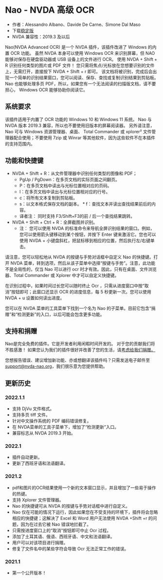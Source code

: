 # Nao - NVDA 高级 OCR

* 作者：Alessandro Albano、Davide De Carne、Simone Dal Maso
* 下载[稳定版][1]
* NVDA 兼容性：2019.3 及以后

Nao(NVDA Advanced OCR) 是一个 NVDA 插件，该插件改进了 Windows 的内置 OCR 功能。
虽然 NVDA 本身可以使用 Windows OCR 来识别屏幕，但 NAO 能够对保存在硬盘驱动器或 USB 设备上的文件进行 OCR。
使用 NVDA + Shift + R 识别任何类型的图片或 PDF 文件！
您只需将焦点/光标放在您想要识别的文件上，无需打开，直接按下 NVDA + Shift + r 即可。
该文档将被识别，完成后会出现一个简单的识别结果窗口，您可以阅读、保存、查找或复制识别结果到剪贴板。
Nao 也能够处理多页 PDF，所以，如果您有一个无法阅读的扫描版文档，请不要担心， Windows OCR 能够协助你阅读它。

## 系统要求

该插件适用于内置了 OCR 功能的 Windows 10 和 Windows 11 系统。
Nao 与 NVDA 版本 2019.3 兼容，所以也不要使用旧版本的屏幕阅读器。
另外请注意，Nao 可与 Windows 资源管理器、桌面、 Total Commander 或  xplorer² 文件管理器配合使用；不要使用 7zip 或 Winrar 等其他软件，因为这些软件不在本插件的支持范围内。

## 功能和快捷键

* NVDA + Shift + R：从文件管理器中识别任何类型的图像和 PDF；
  * PgUp / PgDown：在多页文档的实际页面之间翻页。
  * P：在多页文档中读出与光标位置相对应的页码。
  * l：在多页文档中读出与光标位置相对应的行号。
  * c：将所有文本复制到剪贴板。
  * s：以文本格式保存文档的副本。   * f：查找文本并读出查找结果前后的内容。
  * 译者注： 同时支持 F3/Shift+F3的前 / 后一个查找结果跳转。
* NVDA + Shift + Ctrl + R：全屏截图并识别。
  * 注： 您可以使用 NVDA 的标准命令来导航全屏识别结果的窗口。例如，您可以使用箭头键移动到某个按钮，并按下 Enter 键来激活它。您也可以使用 NVDA + 小键盘斜杠，把鼠标移到相应的位置，然后执行左/右键单击。


请注意，您可以轻松地从 NVDA 的按键与手势对话框中自定义 Nao 的快捷键。打开 NVDA 菜单，转到选项，然后从该子菜单中选择“按键与手势”。注意，此功能不是全局性的，仅当 Nao 可以进行 ocr 时才有效。因此，只有在桌面、文件浏览器、Total Commander 或 Xplorer 中才可以自定义快捷键。

在识别过程中，如果时间过长您可以随时终止 Ocr ，只需从进度窗口中按“取消”按钮即可；此窗口还显示 OCR 的进度信息，每 5 秒更新一次。您可以使用 NVDA + u 设置如何读出进度。

您可以在 NVDA 菜单的工具菜单下找到一个名为 Nao 的子菜单。目前它包含“捐赠”和“检测更新”的入口，以后可能会包含更多功能。

## 支持和捐赠

Nao是完全免费的插件。它是开发者利用闲暇时间开发的。
对于您的贡献我们将不胜感激！
如果您认为我们的插件很好并改善了您的生活，请<a href="https://nvda-nao.org/donate">考虑给我们捐赠。</a>

您想报告错误、建议增加新功能、亦或想翻译该插件吗？只需发送电子邮件至 support@nvda-nao.org，我们很乐意为您提供帮助。


## 更新历史

### 2022.1.1
* 支持 DjVu 文件格式。
* 支持多页 tiff 文件。
* 针对中文操作系统的 PDF 编码错误修复。
* 在 NVDA菜单的工具子菜单下，增加了“检测更新”入口。
* 兼容标志从 NVDA 2019.3 开始。


### 2022.1
* 插件自动更新。
* 更新了西班牙语和法语翻译。

### 2021.2
* pdf和图片的OCR结果使用一个新的文本窗口显示，并且增加了一些易于操作的热键。
* 支持 Xplorer 文件管理器。
* Nao 的快捷键可从 NVDA 的按键与手势对话框中进行自定义。
* Nao 仅在可能的情况下运行，因此如果您在不受支持的环境下，插件将会忽略相应的快捷键；这解决了 Excel 和 Word 用户无法使用 NVDA +Shift +r 的问题，因为在过去它被 Nao 错误地拦截了。
* 只需按进度窗口上的“取消”按钮即可中止 Ocr 过程。
* 添加了土耳其语、俄语、西班牙语、中文和法语翻译。
* 用户可以对该项目进行捐赠。
* 修复了文件名中的某些字符会导致 Ocr 无法正常工作的错误。

### 2021.1
* 第一个公开版本！

[1]: https://nvda-nao.org/download